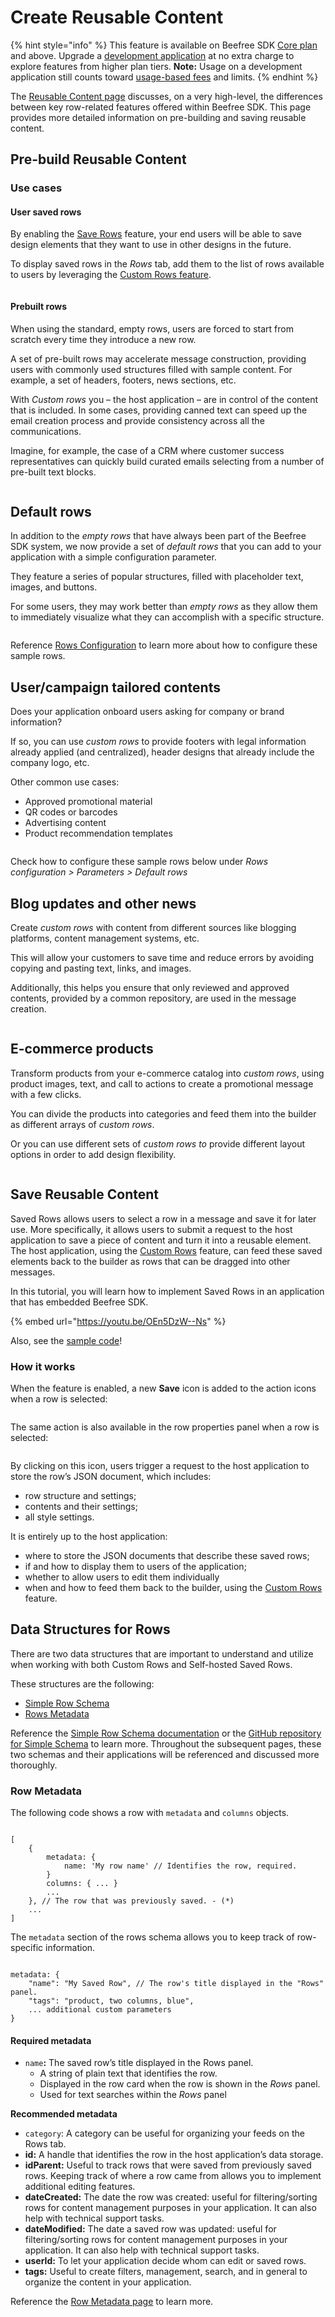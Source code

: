 # Create Reusable Content

{% hint style="info" %}
This feature is available on Beefree SDK [Core plan](https://dam.beefree.io/pluginpricing) and above. Upgrade a [development application](../../../getting-started/readme/development-applications.md) at no extra charge to explore features from higher plan tiers. **Note:** Usage on a development application still counts toward [usage-based fees](https://devportal.beefree.io/hc/en-us/articles/4403095825042-Usage-based-fees) and limits.
{% endhint %}

The [Reusable Content page](../) discusses, on a very high-level, the differences between key row-related features offered within Beefree SDK. This page provides more detailed information on pre-building and saving reusable content.&#x20;

## Pre-build Reusable Content

### Use cases <a href="#use-cases" id="use-cases"></a>

#### **User saved rows**

By enabling the [Save Rows](save/implement-self-hosted-saved-rows/) feature, your end users will be able to save design elements that they want to use in other designs in the future.

To display saved rows in the _Rows_ tab, add them to the list of rows available to users by leveraging the [Custom Rows feature](pre-build/implement-custom-rows.md).

<figure><img src="../../../.gitbook/assets/2Saved_Rows-1024x601.jpeg" alt=""><figcaption></figcaption></figure>

#### **Prebuilt rows**

When using the standard, empty rows, users are forced to start from scratch every time they introduce a new row.

A set of pre-built rows may accelerate message construction, providing users with commonly used structures filled with sample content. For example, a set of headers, footers, news sections, etc.

With _Custom rows_ you – the host application – are in control of the content that is included. In some cases, providing canned text can speed up the email creation process and provide consistency across all the communications.

Imagine, for example, the case of a CRM where customer success representatives can quickly build curated emails selecting from a number of pre-built text blocks.

<figure><img src="../../../.gitbook/assets/3CR_text_samples-1024x708.jpeg" alt=""><figcaption></figcaption></figure>

## **Default rows**

In addition to the _empty rows_ that have always been part of the Beefree SDK system, we now provide a set of _default rows_ that you can add to your application with a simple configuration parameter.

They feature a series of popular structures, filled with placeholder text, images, and buttons.

For some users, they may work better than _empty rows_ as they allow them to immediately visualize what they can accomplish with a specific structure.

<figure><img src="../../../.gitbook/assets/4CR_defaults-1024x653.jpeg" alt=""><figcaption></figcaption></figure>

Reference [Rows Configuration](https://docs.beefree.io/beefree-sdk/custom-rows/displaying-saved-rows#rows-configuration) to learn more about how to configure these sample rows.

## **User/campaign tailored contents**

Does your application onboard users asking for company or brand information?

If so, you can use _custom rows_ to provide footers with legal information already applied (and centralized), header designs that already include the company logo, etc.

Other common use cases:

* Approved promotional material
* QR codes or barcodes
* Advertising content
* Product recommendation templates

<figure><img src="../../../.gitbook/assets/5CR_contents-1024x541.jpeg" alt=""><figcaption></figcaption></figure>

Check how to configure these sample rows below under _Rows configuration > Parameters > Default rows_

## **Blog updates and other news**

Create _custom rows_ with content from different sources like blogging platforms, content management systems, etc.

This will allow your customers to save time and reduce errors by avoiding copying and pasting text, links, and images.

Additionally, this helps you ensure that only reviewed and approved contents, provided by a common repository, are used in the message creation.

<figure><img src="../../../.gitbook/assets/6CR_blog_example-1024x769.jpeg" alt=""><figcaption></figcaption></figure>

## **E-commerce products**

Transform products from your e-commerce catalog into _custom rows_, using product images, text, and call to actions to create a promotional message with a few clicks.

You can divide the products into categories and feed them into the builder as different arrays of _custom rows_.

Or you can use different sets of _custom rows to_ provide different layout options in order to add design flexibility.

<figure><img src="../../../.gitbook/assets/7CR_products_example-1024x643.jpeg" alt=""><figcaption></figcaption></figure>

## Save Reusable Content

Saved Rows allows users to select a row in a message and save it for later use. More specifically, it allows users to submit a request to the host application to save a piece of content and turn it into a reusable element. The host application, using the [Custom Rows](pre-build/implement-custom-rows.md) feature, can feed these saved elements back to the builder as rows that can be dragged into other messages.

In this tutorial, you will learn how to implement Saved Rows in an application that has embedded Beefree SDK.

{% embed url="https://youtu.be/OEn5DzW--Ns" %}

Also, see the [sample code](https://github.com/BEE-Plugin/bee-plugin-webinars-demo-code)!

### How it works <a href="#how-it-works" id="how-it-works"></a>

When the feature is enabled, a new **Save** icon is added to the action icons when a row is selected:

<figure><img src="../../../.gitbook/assets/saveicon-1024x134.png" alt=""><figcaption></figcaption></figure>

The same action is also available in the row properties panel when a row is selected:

<figure><img src="../../../.gitbook/assets/2saveicon_properties-300x210.png" alt=""><figcaption></figcaption></figure>

By clicking on this icon, users trigger a request to the host application to store the row’s JSON document, which includes:

* row structure and settings;
* contents and their settings;
* all style settings.

It is entirely up to the host application:

* where to store the JSON documents that describe these saved rows;
* if and how to display them to users of the application;
* whether to allow users to edit them individually
* when and how to feed them back to the builder, using the [Custom Rows](pre-build/implement-custom-rows.md) feature.

## Data Structures for Rows

There are two data structures that are important to understand and utilize when working with both Custom Rows and Self-hosted Saved Rows.&#x20;

These structures are the following:

* [Simple Row Schema](../../../data-structures/simple-schema/row-schema.md)
* [Rows Metadata](../../../data-structures/row-metadata.md)

Reference the [Simple Row Schema documentation](../../../data-structures/simple-schema/row-schema.md) or the [GitHub repository for Simple Schema](https://github.com/BeefreeSDK/beefree-sdk-simple-schema) to learn more. Throughout the subsequent pages, these two schemas and their applications will be referenced and discussed more thoroughly.

### Row Metadata&#x20;

The following code shows a row with `metadata` and `columns` objects.

```

[
    {
        metadata: {
            name: 'My row name' // Identifies the row, required.
        }
        columns: { ... }
        ...
    }, // The row that was previously saved. - (*)
    ...
]
```

The `metadata` section of the rows schema allows you to keep track of row-specific information.

```

metadata: {
    "name": "My Saved Row", // The row's title displayed in the "Rows" panel.
    "tags": "product, two columns, blue",
    ... additional custom parameters
}
```

#### **Required metadata** <a href="#required-metadata" id="required-metadata"></a>

* `name`**:** The saved row’s title displayed in the Rows panel.
  * A string of plain text that identifies the row.
  * Displayed in the row card when the row is shown in the _Rows_ panel.
  * Used for text searches within the _Rows_ panel

**Recommended metadata**

* `category`: A category can be useful for organizing your feeds on the Rows tab.
* **id:** A handle that identifies the row in the host application’s data storage.
* **idParent:** Useful to track rows that were saved from previously saved rows. Keeping track of where a row came from allows you to implement additional editing features.
* **dateCreated:** The date the row was created: useful for filtering/sorting rows for content management purposes in your application. It can also help with technical support tasks.
* **dateModified:** The date a saved row was updated: useful for filtering/sorting rows for content management purposes in your application. It can also help with technical support tasks.
* **userId:** To let your application decide whom can edit or saved rows.
* **tags:** Useful to create filters, management, search, and in general to organize the content in your application.

Reference the [Row Metadata page](../../../data-structures/row-metadata.md) to learn more.
